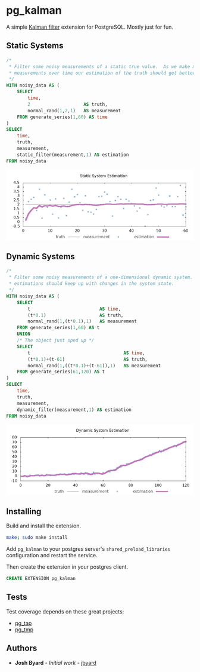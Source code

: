 # pg_kalman

A simple [Kalman filter](https://en.wikipedia.org/wiki/Kalman_filter) extension
for PostgreSQL.  Mostly just for fun.

## Static Systems

```sql
/*
 * Filter some noisy measurements of a static true value.  As we make more
 * measurements over time our estimation of the truth should get better.
 */
WITH noisy_data AS (
	SELECT
		time,
		2                    AS truth,
		normal_rand(1,2,1)   AS measurement
	FROM generate_series(1,60) AS time
)
SELECT
	time,
	truth,
	measurement,
	static_filter(measurement,1) AS estimation
FROM noisy_data
```
![static system estimation](img/static.png)

## Dynamic Systems

```sql
/*
 * Filter some noisy measurements of a one-dimensional dynamic system.  Our
 * estimations should keep up with changes in the system state.
 */
WITH noisy_data AS (
	SELECT
		t                          AS time,
		(t*0.1)                    AS truth,
		normal_rand(1,(t*0.1),1)   AS measurement
	FROM generate_series(1,60) AS t
	UNION
	/* The object just sped up */
	SELECT
		t                                   AS time,
		(t*0.1)+(t-61)                      AS truth,
		normal_rand(1,((t*0.1)+(t-61)),1)   AS measurement
	FROM generate_series(61,120) AS t
)
SELECT
	time,
	truth,
	measurement,
	dynamic_filter(measurement,1) AS estimation
FROM noisy_data
```
![dynamic system estimation](img/dynamic.png)

## Installing

Build and install the extension.

```bash
make; sudo make install
```

Add `pg_kalman` to your postgres server's `shared_preload_libraries`
configuration and restart the service.

Then create the extension in your postgres client.

```sql
CREATE EXTENSION pg_kalman
```

## Tests

Test coverage depends on these great projects: 

* [pg_tap](https://pgtap.org/)
* [pg_tmp](http://eradman.com/ephemeralpg/)

## Authors

* **Josh Byard** - *Initial work* - [jbyard](https://github.com/jbyard)
